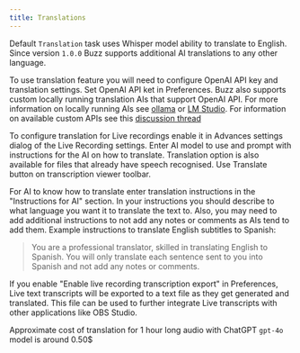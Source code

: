 ```yaml
---
title: Translations
---
```


Default `Translation` task uses Whisper model ability to translate to English. Since version `1.0.0` Buzz supports additional AI translations to any other language. 

To use translation feature you will need to configure OpenAI API key and translation settings. Set OpenAI API ket in Preferences. Buzz also supports custom locally running translation AIs that support OpenAI API. For more information on locally running AIs see [ollama](https://ollama.com/blog/openai-compatibility) or [LM Studio](https://lmstudio.ai/). For information on available custom APIs see this [discussion thread](https://github.com/chidiwilliams/buzz/discussions/827)

To configure translation for Live recordings enable it in Advances settings dialog of the Live Recording settings. Enter AI model to use and prompt with instructions for the AI on how to translate. Translation option is also available for files that already have speech recognised. Use Translate button on transcription viewer toolbar.

For AI to know how to translate enter translation instructions in the "Instructions for AI" section. In your instructions you should describe to what language you want it to translate the text to. Also, you may need to add additional instructions to not add any notes or comments as AIs tend to add them. Example instructions to translate English subtitles to Spanish:

> You are a professional translator, skilled in translating English to Spanish. You will only translate each sentence sent to you into Spanish and not add any notes or comments.

If you enable "Enable live recording transcription export" in Preferences, Live text transcripts will be exported to a text file as they get generated and translated. This file can be used to further integrate Live transcripts with other applications like OBS Studio.

Approximate cost of translation for 1 hour long audio with ChatGPT `gpt-4o` model is around 0.50$